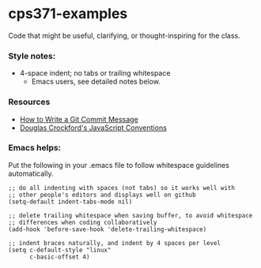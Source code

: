 # cps371-examples
Code that might be useful, clarifying, or thought-inspiring for the class.

### Style notes:
 * 4-space indent; no tabs or trailing whitespace
   - Emacs users, see detailed notes below.

### Resources
 * [How to Write a Git Commit Message](http://chris.beams.io/posts/git-commit/)
 * [Douglas Crockford's JavaScript Conventions](http://javascript.crockford.com/code.html)

### Emacs helps:
Put the following in your .emacs file to follow whitespace guidelines automatically.
```
;; do all indenting with spaces (not tabs) so it works well with
;; other people's editors and displays well on github
(setq-default indent-tabs-mode nil)

;; delete trailing whitespace when saving buffer, to avoid whitespace
;; differences when coding collaboratively
(add-hook 'before-save-hook 'delete-trailing-whitespace)

;; indent braces naturally, and indent by 4 spaces per level
(setq c-default-style "linux"
      c-basic-offset 4)
```
